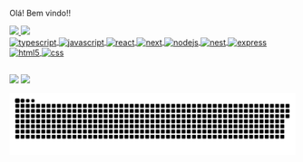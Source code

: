 Olá! Bem vindo!!

<div display="inline-block">
  <a href="https://github.com/Carlos-xbm">
  <img height="180em" src="https://github-readme-stats.vercel.app/api?username=Carlos-xbm&show_icons=true&theme=tokyonight&include_all_commits=true&count_private=true"/>
  <img height="150em" src="https://github-readme-stats.vercel.app/api/top-langs/?username=Carlos-xbm&layout=compact&langs_count=7&theme=tokyonight"/>
</div>
  
<div>
  <img align="center" height="30" width="40" alt="typescript" src="https://cdn.jsdelivr.net/gh/devicons/devicon/icons/typescript/typescript-plain.svg" />
  <img align="center" height="30" width="40" alt="javascript" src="https://cdn.jsdelivr.net/gh/devicons/devicon/icons/javascript/javascript-original.svg" />
  <img align="center" height="30" width="40" alt="react" src="https://cdn.jsdelivr.net/gh/devicons/devicon/icons/react/react-original-wordmark.svg" />
  <img align="center" height="30" width="40" alt="next" src="https://cdn.jsdelivr.net/gh/devicons/devicon/icons/nextjs/nextjs-line.svg" />
  <img align="center" height="30" width="40" alt="nodejs" src="https://cdn.jsdelivr.net/gh/devicons/devicon/icons/nodejs/nodejs-original.svg" />
  <img align="center" height="30" width="40" alt="nest" src="https://cdn.jsdelivr.net/gh/devicons/devicon/icons/nestjs/nestjs-plain.svg" />
  <img align="center" height="30" width="40" alt="express" src="https://cdn.jsdelivr.net/gh/devicons/devicon/icons/express/express-original.svg" />
  <img align="center" height="30" width="40" alt="html5" src="https://cdn.jsdelivr.net/gh/devicons/devicon/icons/html5/html5-original.svg" />
  <img align="center" height="30" width="40" alt="css" src="https://cdn.jsdelivr.net/gh/devicons/devicon/icons/css3/css3-original.svg" />
</div>

##

<div>
  <a href="mailto:carloseduardoedu.carlos@hotmail.com" target="_blank"><img src="https://img.shields.io/badge/%40-E--mail-blue?style=for-the-badge&logoColor=white"></a>
  <a href="https://www.linkedin.com/in/carlos-eduardo-carvalho-7b052b1b5/" target="_blank"><img src="https://img.shields.io/badge/LinkedIn-0077B5?style=for-the-badge&logo=linkedin&logoColor=white"></a>
</div>
  
![Snake animation](https://github.com/carlos-xbm/carlos-xbm/raw/output/github-contribution-grid-snake.svg)
